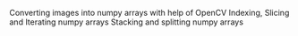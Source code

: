 Converting images into numpy arrays with help of OpenCV
Indexing, Slicing and Iterating numpy arrays
Stacking and splitting numpy arrays
